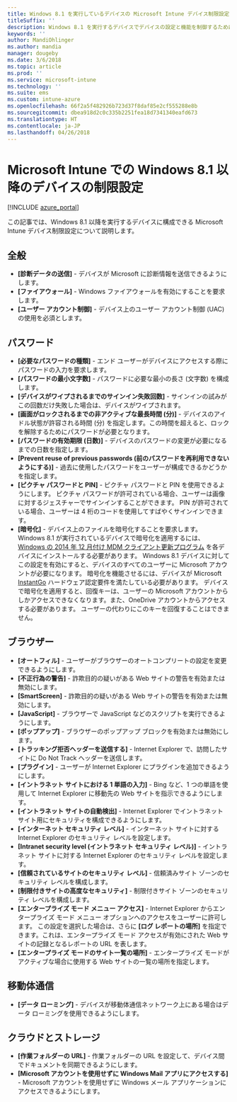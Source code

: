 ```yaml
---
title: Windows 8.1 を実行しているデバイスの Microsoft Intune デバイス制限設定
titleSuffix: ''
description: Windows 8.1 を実行するデバイスでデバイスの設定と機能を制御するために使用できる Intune の設定について説明します。
keywords: ''
author: MandiOhlinger
ms.author: mandia
manager: dougeby
ms.date: 3/6/2018
ms.topic: article
ms.prod: ''
ms.service: microsoft-intune
ms.technology: ''
ms.suite: ems
ms.custom: intune-azure
ms.openlocfilehash: 66f2a5f482926b723d37f8daf85e2cf555288e8b
ms.sourcegitcommit: dbea918d2c0c335b2251fea18d7341340eafd673
ms.translationtype: HT
ms.contentlocale: ja-JP
ms.lasthandoff: 04/26/2018
---
```

# <a name="microsoft-intune-windows-81-and-later-device-restriction-settings"></a>Microsoft Intune での Windows 8.1 以降のデバイスの制限設定

[!INCLUDE [azure_portal](./includes/azure_portal.md)]

この記事では、Windows 8.1 以降を実行するデバイスに構成できる Microsoft Intune デバイス制限設定について説明します。


## <a name="general"></a>全般

-   **[診断データの送信]** - デバイスが Microsoft に診断情報を送信できるようにします。
-   **[ファイアウォール]** - Windows ファイアウォールを有効にすることを要求します。
-   **[ユーザー アカウント制御]** - デバイス上のユーザー アカウント制御 (UAC) の使用を必須とします。

## <a name="password"></a>パスワード
-   **[必要なパスワードの種類]** - エンド ユーザーがデバイスにアクセスする際にパスワードの入力を要求します。
-   **[パスワードの最小文字数]** - パスワードに必要な最小の長さ (文字数) を構成します。
-   **[デバイスがワイプされるまでのサインイン失敗回数]** - サインインの試みがこの回数だけ失敗した場合は、デバイスがワイプされます。
-   **[画面がロックされるまでの非アクティブな最長時間 (分)]** - デバイスのアイドル状態が許容される時間 (分) を指定します。この時間を超えると、ロックを解除するためにパスワードが必要となります。
-   **[パスワードの有効期限 (日数)]** - デバイスのパスワードの変更が必要になるまでの日数を指定します。
-   **[Prevent reuse of previous passwords (前のパスワードを再利用できないようにする)]** - 過去に使用したパスワードをユーザーが構成できるかどうかを指定します。
-   **[ピクチャ パスワードと PIN]** - ピクチャ パスワードと PIN を使用できるようにします。 ピクチャ パスワードが許可されている場合、ユーザーは画像に対するジェスチャーでサインインすることができます。 PIN が許可されている場合、ユーザーは 4 桁のコードを使用してすばやくサインインできます。
-   **[暗号化]** - デバイス上のファイルを暗号化することを要求します。<br>Windows 8.1 が実行されているデバイスで暗号化を適用するには、 [Windows の 2014 年 12 月付け MDM クライアント更新プログラム](https://support.microsoft.com/kb/3013816) を各デバイスにインストールする必要があります。
Windows 8.1 デバイスに対してこの設定を有効にすると、デバイスのすべてのユーザーに Microsoft アカウントが必要になります。
暗号化を機能させるには、デバイスが Microsoft [InstantGo](https://blogs.windows.com/windowsexperience/2014/06/19/instantgo-a-better-way-to-sleep/#IBHULcTfI4PokO8X.97) ハードウェア認定要件を満たしている必要があります。
デバイスで暗号化を適用すると、回復キーは、ユーザーの Microsoft アカウントからしかアクセスできなくなります。また、OneDrive アカウントからアクセスする必要があります。 ユーザーの代わりにこのキーを回復することはできません。     



## <a name="browser"></a>ブラウザー
-   **[オートフィル]** - ユーザーがブラウザーのオートコンプリートの設定を変更できるようにします。
-   **[不正行為の警告]** - 詐欺目的の疑いがある Web サイトの警告を有効または無効にします。
-   **[SmartScreen]** - 詐欺目的の疑いがある Web サイトの警告を有効または無効にします。
-   **[JavaScript]** - ブラウザーで JavaScript などのスクリプトを実行できるようにします。
-   **[ポップアップ]** - ブラウザーのポップアップ ブロックを有効または無効にします。
-   **[トラッキング拒否ヘッダーを送信する]** - Internet Explorer で、訪問したサイトに Do Not Track ヘッダーを送信します。
-   **[プラグイン]** - ユーザーが Internet Explorer にプラグインを追加できるようにします。
-   **[イントラネット サイトにおける 1 単語の入力]** - Bing など、1 つの単語を使用して Internet Explorer に移動先の Web サイトを指示できるようにします。
-   **[イントラネット サイトの自動検出]** - Internet Explorer でイントラネット サイト用にセキュリティを構成できるようにします。
-   **[インターネット セキュリティ レベル]** - インターネット サイトに対する Internet Explorer のセキュリティ レベルを設定します。
-   **[Intranet security level (イントラネット セキュリティ レベル)]** - イントラネット サイトに対する Internet Explorer のセキュリティ レベルを設定します。
-   **[信頼されているサイトのセキュリティ レベル]** - 信頼済みサイト ゾーンのセキュリティ レベルを構成します。
-   **[制限付きサイトの高度なセキュリティ]** - 制限付きサイト ゾーンのセキュリティ レベルを構成します。
-   **[エンタープライズ モード メニュー アクセス]** - Internet Explorer からエンタープライズ モード メニュー オプションへのアクセスをユーザーに許可します。
この設定を選択した場合は、さらに **[ログ レポートの場所]** を指定できます。これは、エンタープライズ モード アクセスが有効にされた Web サイトの記録となるレポートの URL を表します。
-   **[エンタープライズ モードのサイト一覧の場所]** - エンタープライズ モードがアクティブな場合に使用する Web サイトの一覧の場所を指定します。

## <a name="cellular"></a>移動体通信
-   **[データ ローミング]** - デバイスが移動体通信ネットワーク上にある場合はデータ ローミングを使用できるようにします。

## <a name="cloud-and-storage"></a>クラウドとストレージ
-   **[作業フォルダーの URL]** - 作業フォルダーの URL を設定して、デバイス間でドキュメントを同期できるようにします。
-   **[Microsoft アカウントを使用せずに Windows Mail アプリにアクセスする]** - Microsoft アカウントを使用せずに Windows メール アプリケーションにアクセスできるようにします。    
